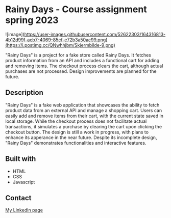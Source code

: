# Rainy Days - Course assignment spring 2023

![image](https://user-images.githubusercontent.com/52622303/164316813-4b12d99f-aeb7-4069-85cf-e72b3a50ac99.png](https://i.postimg.cc/QNwhhjbm/Skjermbilde-9.png)

"Rainy Days" is a project for a fake store called Rainy Days. It fetches product information from an API and includes a functional cart for adding and removing items. The checkout process clears the cart, although actual purchases are not processed. Design improvements are planned for the future.

## Description

"Rainy Days" is a fake web application that showcases the ability to fetch product data from an external API and manage a shopping cart. Users can easily add and remove items from their cart, with the current state saved in local storage. While the checkout process does not facilitate actual transactions, it simulates a purchase by clearing the cart upon clicking the checkout button. The design is still a work in progress, with plans to enhance its apperance in the near future. Despite its incomplete design, "Rainy Days" demonstrates functionalities and interactive features.

## Built with

- HTML
- CSS
- Javascript

## Contact

[My LinkedIn page](https://www.linkedin.com/in/gyda-lofthus-301069291/)
